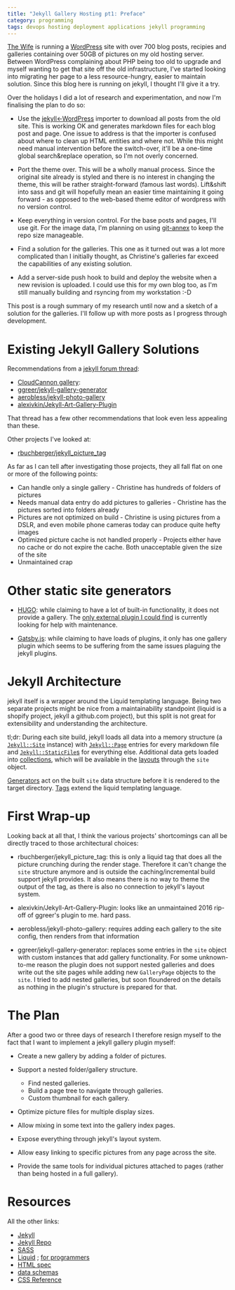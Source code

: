 ```yaml
---
title: "Jekyll Gallery Hosting pt1: Preface"
category: programming
tags: devops hosting deployment applications jekyll programming
---
```


[The Wife](http://www.cheesy.at) is running a [WordPress](https://en-gb.wordpress.org/) site with over 700 blog posts, recipies and galleries containing over 50GB of pictures on my old hosting server. Between WordPress complaining about PHP being too old to upgrade and myself wanting to get that site off the old infrastructure, I've started looking into migrating her page to a less resource-hungry, easier to maintain solution. Since this blog here is running on jekyll, I thought I'll give it a try.

Over the holidays I did a lot of research and experimentation, and now I'm finalising the plan to do so:

* Use the [jekyll<-WordPress](http://import.jekyllrb.com/docs/wordpress/) importer to download all posts from the old site. This is working OK and generates markdown files for each blog post and page. One issue to address is that the importer is confused about where to clean up HTML entities and where not. While this might need manual intervention before the switch-over, it'll be a one-time global search&replace operation, so I'm not overly concerned.

* Port the theme over. This will be a wholly manual process. Since the original site already is styled and there is no interest in changing the theme, this will be rather straight-forward (famous last words). Lift&shift into sass and git will hopefully mean an easier time maintaining it going forward - as opposed to the web-based theme editor of wordpress with no version control.

* Keep everything in version control. For the base posts and pages, I'll use git. For the image data, I'm planning on using [git-annex](https://git-annex.branchable.com/) to keep the repo size manageable.

* Find a solution for the galleries. This one as it turned out was a lot more complicated than I initially thought, as Christine's galleries far exceed the capabilities of any existing solution.

* Add a server-side push hook to build and deploy the website when a new revision is uploaded. I could use this for my own blog too, as I'm still manually building and rsyncing from my workstation :-D

This post is a rough summary of my research until now and a sketch of a solution for the galleries. I'll follow up with more posts as I progress through development.

# Existing Jekyll Gallery Solutions

Recommendations from a [jekyll forum thread](https://talk.jekyllrb.com/t/jekyll-photo-gallery/1499):
* [CloudCannon gallery](https://learn.cloudcannon.com/jekyll/photo-gallery/):
* [ggreer/jekyll-gallery-generator](https://github.com/ggreer/jekyll-gallery-generator)
* [aerobless/jekyll-photo-gallery](https://github.com/aerobless/jekyll-photo-gallery)
* [alexivkin/Jekyll-Art-Gallery-Plugin](https://github.com/alexivkin/Jekyll-Art-Gallery-Plugin)

That thread has a few other recommendations that look even less appealing than these.

Other projects I've looked at:
* [rbuchberger/jekyll_picture_tag](https://github.com/rbuchberger/jekyll_picture_tag)

As far as I can tell after investigating those projects, they all fall flat on one or more of the following points:

* Can handle only a single gallery - Christine has hundreds of folders of pictures
* Needs manual data entry do add pictures to galleries - Christine has the pictures sorted into folders already
* Pictures are not optimized on build - Christine is using pictures from a DSLR, and even mobile phone cameras today can produce quite hefty images
* Optimized picture cache is not handled properly - Projects either have no cache or do not expire the cache. Both unacceptable given the size of the site
* Unmaintained crap

# Other static site generators

* [HUGO](https://gohugo.io): while claiming to have a lot of built-in functionality, it does not provide a gallery. The [only external plugin I could find](https://github.com/liwenyip/hugo-easy-gallery) is currently looking for help with maintenance.

* [Gatsby.js](https://www.gatsbyjs.org/): while claiming to have loads of plugins, it only has one gallery plugin which seems to be suffering from the same issues plaguing the jekyll plugins.

# Jekyll Architecture

jekyll itself is a wrapper around the Liquid templating language. Being two separate projects might be nice from a maintainability standpoint (liquid is a shopify project, jekyll a github.com project), but this split is not great for extensibility and understanding the architecture.

tl;dr: During each site build, jekyll loads all data into a memory structure (a [`Jekyll::Site`](https://github.com/jekyll/jekyll/blob/master/lib/jekyll/site.rb) instance) with [`Jekyll::Page`](https://github.com/jekyll/jekyll/blob/master/lib/jekyll/page.rb) entries for every markdown file and [`Jekyll::StaticFile`s](https://github.com/jekyll/jekyll/blob/master/lib/jekyll/static_file.rb) for everything else. Additional data gets loaded into [collections](https://jekyllrb.com/docs/collections/), which will be available in the [layouts](https://jekyllrb.com/docs/structure/) through the `site` object.

[Generators](https://jekyllrb.com/docs/plugins/generators/) act on the built `site` data structure before it is rendered to the target directory. [Tags](https://jekyllrb.com/docs/plugins/tags/) extend the liquid templating language.

# First Wrap-up

Looking back at all that, I think the various projects' shortcomings can all be directly traced to those architectural choices:

* rbuchberger/jekyll_picture_tag: this is only a liquid tag that does all the picture crunching during the render stage. Therefore it can't change the `site` structure anymore and is outside the caching/incremental build support jekyll provides. It also means there is no way to theme the output of the tag, as there is also no connection to jekyll's layout system.

* alexivkin/Jekyll-Art-Gallery-Plugin: looks like an unmaintained 2016 rip-off of ggreer's plugin to me. hard pass.

* aerobless/jekyll-photo-gallery: requires adding each gallery to the site config, then renders from that information

* ggreer/jekyll-gallery-generator: replaces some entries in the `site` object with custom instances that add gallery functionality. For some unknown-to-me reason the plugin does not support nested galleries and does write out the site pages while adding new `GalleryPage` objects to the `site`. I tried to add nested galleries, but soon floundered on the details as nothing in the plugin's structure is prepared for that.

# The Plan

After a good two or three days of research I therefore resign myself to the fact that I want to implement a jekyll gallery plugin myself:

* Create a new gallery by adding a folder of pictures.

* Support a nested folder/gallery structure.
  * Find nested galleries.
  * Build a page tree to navigate through galleries.
  * Custom thumbnail for each gallery.

* Optimize picture files for multiple display sizes.

* Allow mixing in some text into the gallery index pages.

* Expose everything through jekyll's layout system.

* Allow easy linking to specific pictures from any page across the site.

* Provide the same tools for individual pictures attached to pages (rather than being hosted in a full gallery).

# Resources

All the other links:

* [Jekyll](https://jekyllrb.com/)
* [Jekyll Repo](https://github.com/jekyll/jekyll)
* [SASS](https://sass-lang.com/guide)
* [Liquid](https://shopify.github.io/liquid/) ; [for programmers](https://github.com/Shopify/liquid/wiki/Liquid-for-Programmers)
* [HTML spec](https://html.spec.whatwg.org/multipage/)
* [data schemas](http://schema.org/)
* [CSS Reference](https://www.w3schools.com/css/default.asp)
